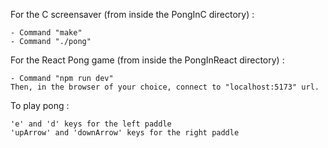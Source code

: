 For the C screensaver (from inside the PongInC directory) :

	- Command "make"
	- Command "./pong"

For the React Pong game (from inside the PongInReact directory) :

	- Command "npm run dev"
	Then, in the browser of your choice, connect to "localhost:5173" url.

 To play pong :
 
	'e' and 'd' keys for the left paddle
 	'upArrow' and 'downArrow' keys for the right paddle
